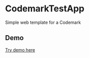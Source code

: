 # CodemarkTestApp

Simple web template for a Codemark

## Demo

[Try demo here](https://ajsn1988.github.io/codemarkApp/index.html)